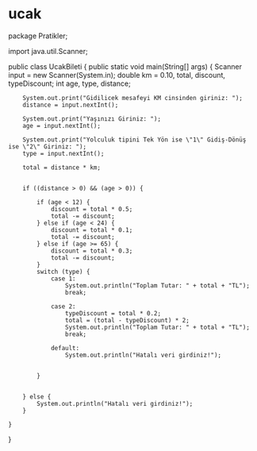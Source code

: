# ucak
package Pratikler;

import java.util.Scanner;

public class UcakBileti {
    public static void main(String[] args) {
        Scanner input = new Scanner(System.in);
        double km = 0.10, total, discount, typeDiscount;
        int age, type, distance;

        System.out.print("Gidilicek mesafeyi KM cinsinden giriniz: ");
        distance = input.nextInt();

        System.out.print("Yaşınızı Giriniz: ");
        age = input.nextInt();

        System.out.print("Yolculuk tipini Tek Yön ise \"1\" Gidiş-Dönüş ise \"2\" Giriniz: ");
        type = input.nextInt();

        total = distance * km;


        if ((distance > 0) && (age > 0)) {

            if (age < 12) {
                discount = total * 0.5;
                total -= discount;
            } else if (age < 24) {
                discount = total * 0.1;
                total -= discount;
            } else if (age >= 65) {
                discount = total * 0.3;
                total -= discount;
            }
            switch (type) {
                case 1:
                    System.out.println("Toplam Tutar: " + total + "TL");
                    break;

                case 2:
                    typeDiscount = total * 0.2;
                    total = (total - typeDiscount) * 2;
                    System.out.println("Toplam Tutar: " + total + "TL");
                    break;

                default:
                    System.out.println("Hatalı veri girdiniz!");


            }


        } else {
            System.out.println("Hatalı veri girdiniz!");
        }

    }
}
